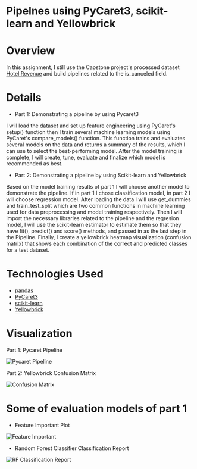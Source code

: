 # Pipelnes using PyCaret3, scikit-learn and Yellowbrick

# Overview
In this assignment, I still use the Capstone project's processed dataset [Hotel Revenue](https://www.kaggle.com/datasets/govindkrishnadas/hotel-revenue) and build pipelines related to the is_canceled field.

# Details
* Part 1: Demonstrating a pipeline by using Pycaret3

I will load the dataset and set up feature engineering using PyCaret's setup() function then I train several machine learning models using PyCaret's compare_models() function. This function trains and evaluates several models on the data and returns a summary of the results, which I can use to select the best-performing model. After the model training is complete, I will create, tune, evaluate and finalize which model is recommended as best.

* Part 2: Demonstrating a pipeline by using Scikit-learn and Yellowbrick

Based on the model training results of part 1 I will choose another model to demonstrate the pipeline. If in part 1 I chose classification model, in part 2 I will choose regression model. After loading the data I will use get_dummies and train_test_split which are two common functions in machine learning used for data preprocessing and model training respectively. Then I will import the necessary libraries related to the pipeline and the regresion model, I will use the scikit-learn estimator to estimate them so that they have fit(), predict() and score() methods, and passed in as the last step in the Pipeline. Finally, I create a yellowbrick heatmap visualization (confusion matrix) that shows each combination of the correct and predicted classes for a test dataset.

# Technologies Used
* [pandas](https://pypi.org/project/pandas/)
* [PyCaret3](https://pycaret.org)
* [scikit-learn](https://scikit-learn.org/stable/index.html)
* [Yellowbrick](https://www.scikit-yb.org/en/latest/index.html)

# Visualization
Part 1: Pycaret Pipeline

![Pycaret Pipeline](https://user-images.githubusercontent.com/122539964/232178699-720c3df3-3144-41cb-9a9e-fa9fb1bed344.png)

Part 2: Yellowbrick Confusion Matrix

![Confusion Matrix](https://user-images.githubusercontent.com/122539964/232178755-3b08c869-7dc2-4e17-b8b1-0bcd0c3d6bbc.png)

# Some of evaluation models of part 1
* Feature Important Plot

![Feature Important](https://user-images.githubusercontent.com/122539964/232178832-0d6f1316-2aa9-420b-8d0d-0d966312d371.png)

* Random Forest Classifier Classification Report

![RF Classification Report](https://user-images.githubusercontent.com/122539964/232178842-a7910acb-c233-4698-a4fb-eb833bccfdbf.png)
